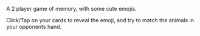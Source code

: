 A 2 player game of memory, with some cute emojis.

Click/Tap on your cards to reveal the emoji, and try to match the animals in your opponents hand.